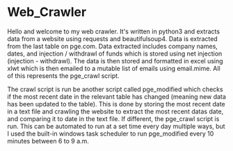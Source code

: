 # Web_Crawler
Hello and welcome to my web crawler. It's written in python3 and extracts data from a website using requests and beautifulsoup4. Data is extracted from the last table on pge.com.
Data extracted includes company names, dates, and injection / withdrawl of funds which is stored using net injection (injection - withdrawl).
The data is then stored and formatted in excel using xlwt which is then emailed to a mutable list of emails using email.mime. All of this represents the pge_crawl script.

The crawl script is run be another script called pge_modified which checks if the most recent date in the relevant table has changed (meaning new data has been updated to the table).
This is done by storing the most recent date in a text file and crawling the website to extract the most recent datas date, and comparing it to date in the text file. If different, the pge_crawl script is run.
This can be automated to run at a set time every day multiple ways, but I used the built-in windows task scheduler to run pge_modified every 10 minutes between 6 to 9 a.m.
